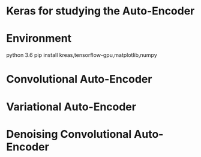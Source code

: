 # Keras for studying the Auto-Encoder
# Environment
python 3.6
pip install kreas,tensorflow-gpu,matplotlib,numpy

# Convolutional Auto-Encoder





# Variational Auto-Encoder


# Denoising Convolutional Auto-Encoder
